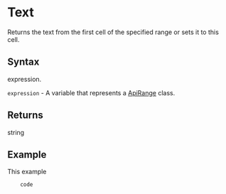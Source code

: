 # Text

Returns the text from the first cell of the specified range or sets it to this cell.

## Syntax

expression.

`expression` - A variable that represents a [ApiRange](../ApiRange.md) class.

## Returns

string

## Example

This example

```javascript
	code
```